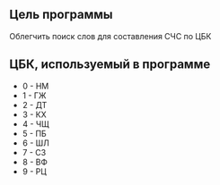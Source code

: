## Цель программы
Облегчить поиск слов для составления СЧС по ЦБК

## ЦБК, используемый в программе
- 0 - НМ
- 1 - ГЖ
- 2 - ДТ
- 3 - КХ
- 4 - ЧЩ
- 5 - ПБ
- 6 - ШЛ
- 7 - СЗ
- 8 - ВФ
- 9 - РЦ
